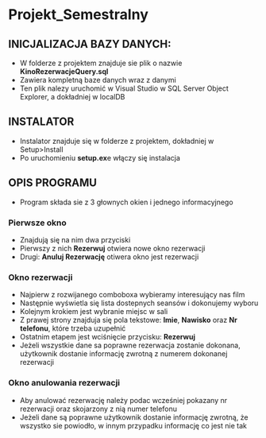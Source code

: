 # Projekt_Semestralny

## INICJALIZACJA BAZY DANYCH:

* W folderze z projektem znajduje sie plik o nazwie **KinoRezerwacjeQuery.sql**
* Zawiera kompletną baze danych wraz z danymi
* Ten plik nalezy uruchomić w Visual Studio w SQL Server Object Explorer, a dokładniej w localDB

## INSTALATOR
* Instalator znajduje się w folderze z projektem, dokładniej w Setup>Install
* Po uruchomieniu **setup.ex**e włączy się instalacja

## OPIS PROGRAMU
* Program składa sie z 3 głownych okien i jednego informacyjnego

### Pierwsze okno
* Znajdują się na nim dwa przyciski
* Pierwszy z nich **Rezerwuj** otwiera nowe okno rezerwacji
* Drugi: **Anuluj Rezerwację** otiwera okno jest rezerwacji

### Okno rezerwacji
* Najpierw z rozwijanego comboboxa wybieramy interesujący nas film
* Następnie wyświetla się lista dostepnych seansów i dokonujemy wyboru
* Kolejnym krokiem jest wybranie miejsc w sali
* Z prawej strony znajduja się pola tekstowe: **Imie**, **Nawisko** oraz **Nr telefonu**, które trzeba uzupełnić
* Ostatnim etapem jest wciśnięcie przycisku: **Rezerwuj**
* Jeżeli wszystkie dane sa poprawne rezerwacja zostanie dokonana, użytkownik dostanie informację zwrotną z numerem dokonanej rezerwacji

### Okno anulowania rezerwacji
* Aby anulować rezerwację należy podac wcześniej pokazany nr rezerwacji oraz skojarzony z nią numer telefonu
* Jeżeli dane są poprawne użytkownik dostanie informację zwrotną, że wszystko sie powiodło, w innym przypadku informację co jest nie tak


